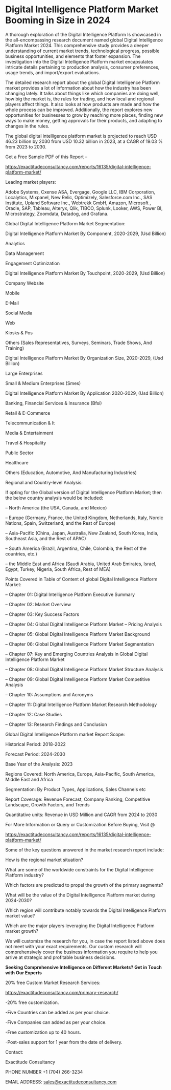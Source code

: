 # Digital Intelligence Platform Market Booming in Size in 2024

A thorough exploration of the Digital Intelligence Platform Is showcased  in the all-encompassing research document named global Digital Intelligence Platform Market 2024. This comprehensive study provides a deeper understanding of current market trends, technological progress, possible business opportunities, and elements that foster expansion. The investigation into the Digital Intelligence Platform market encapsulates intricate details pertaining to production analysis, consumer preferences, usage trends, and import/export evaluations.

The detailed research report about the global Digital Intelligence Platform market provides a lot of information about how the industry has been changing lately. It talks about things like which companies are doing well, how big the market is, the rules for trading, and how local and regional players affect things. It also looks at how products are made and how the whole process can be improved. Additionally, the report explores new opportunities for businesses to grow by reaching more places, finding new ways to make money, getting approvals for their products, and adapting to changes in the rules.

The global digital intelligence platform market is projected to reach USD 46.23 billion by 2030 from USD 10.32 billion in 2023, at a CAGR of 19.03 % from 2023 to 2030.

Get a Free Sample PDF of this Report –

https://exactitudeconsultancy.com/reports/16135/digital-intelligence-platform-market/

Leading market players:

Adobe Systems, Cxense ASA, Evergage, Google LLC, IBM Corporation, Localytics, Mixpanel, New Relic, Optimizely, Salesforce.com Inc., SAS Institute, Upland Software Inc., Webtrekk GmbH, Amazon, Microsoft , Oracle, SAP, Tableau, Alteryx, Qlik, TIBCO, Splunk, Looker, AWS, Power BI, Microstrategy, Zoomdata, Datadog, and Grafana.

Global Digital Intelligence Platform Market Segmentation:

Digital Intelligence Platform Market By Component, 2020-2029, (Usd Billion)

Analytics

Data Management

Engagement Optimization

Digital Intelligence Platform Market By Touchpoint, 2020-2029, (Usd Billion)

Company Website

Mobile

E-Mail

Social Media

Web

Kiosks & Pos

Others (Sales Representatives, Surveys, Seminars, Trade Shows, And Training)

Digital Intelligence Platform Market By Organization Size, 2020-2029, (Usd Billion)

Large Enterprises

Small & Medium Enterprises (Smes)

Digital Intelligence Platform Market By Application 2020-2029, (Usd Billion)

Banking, Financial Services & Insurance (Bfsi)

Retail & E-Commerce

Telecommunication & It

Media & Entertainment

Travel & Hospitality

Public Sector

Healthcare

Others (Education, Automotive, And Manufacturing Industries)

Regional and Country-level Analysis:

If opting for the Global version of Digital Intelligence Platform Market; then the below country analysis would be included:

– North America (the USA, Canada, and Mexico)

– Europe (Germany, France, the United Kingdom, Netherlands, Italy, Nordic Nations, Spain, Switzerland, and the Rest of Europe)

– Asia-Pacific (China, Japan, Australia, New Zealand, South Korea, India, Southeast Asia, and the Rest of APAC)

– South America (Brazil, Argentina, Chile, Colombia, the Rest of the countries, etc.)

– the Middle East and Africa (Saudi Arabia, United Arab Emirates, Israel, Egypt, Turkey, Nigeria, South Africa, Rest of MEA)

Points Covered in Table of Content of global Digital Intelligence Platform Market:

– Chapter 01:  Digital Intelligence Platform Executive Summary

– Chapter 02: Market Overview

– Chapter 03: Key Success Factors

– Chapter 04: Global Digital Intelligence Platform Market – Pricing Analysis

– Chapter 05: Global Digital Intelligence Platform Market Background

– Chapter 06: Global Digital Intelligence Platform Market Segmentation

– Chapter 07: Key and Emerging Countries Analysis in Global Digital Intelligence Platform Market

– Chapter 08: Global Digital Intelligence Platform Market Structure Analysis

– Chapter 09: Global Digital Intelligence Platform Market Competitive Analysis

– Chapter 10: Assumptions and Acronyms

– Chapter 11: Digital Intelligence Platform Market Research Methodology

– Chapter 12: Case Studies

– Chapter 13: Research Findings and Conclusion

Global Digital Intelligence Platform market Report Scope:

Historical Period: 2018-2022

Forecast Period: 2024-2030

Base Year of the Analysis: 2023

Regions Covered: North America, Europe, Asia-Pacific, South America, Middle East and Africa

Segmentation: By Product Types, Applications, Sales Channels etc

Report Coverage: Revenue Forecast, Company Ranking, Competitive Landscape, Growth Factors, and Trends

Quantitative units: Revenue in USD Million and CAGR from 2024 to 2030

For More Information or Query or Customization Before Buying, Visit @

https://exactitudeconsultancy.com/reports/16135/digital-intelligence-platform-market/

Some of the key questions answered in the market research report include:

How is the regional market situation?

What are some of the worldwide constraints for the Digital Intelligence Platform industry?

Which factors are predicted to propel the growth of the primary segments?

What will be the value of the Digital Intelligence Platform market during 2024-2030?

Which region will contribute notably towards the Digital Intelligence Platform market value?

Which are the major players leveraging the Digital Intelligence Platform market growth?

We will customize the research for you, in case the report listed above does not meet with your exact requirements. Our custom research will comprehensively cover the business information you require to help you arrive at strategic and profitable business decisions.

**Seeking Comprehensive Intelligence on Different Markets? Get in Touch with Our Experts**

20% free Custom Market Research Services:

https://exactitudeconsultancy.com/primary-research/

-20% free customization.

-Five Countries can be added as per your choice.

-Five Companies can added as per your choice.

-Free customization up to 40 hours.

-Post-sales support for 1 year from the date of delivery.

Contact:

Exactitude Consultancy

PHONE NUMBER +1 (704) 266-3234

EMAIL ADDRESS: sales@exactitudeconsultancy.com
